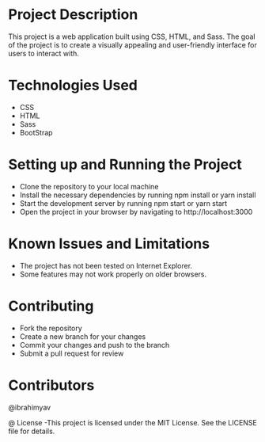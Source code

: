 # Project Description
This project is a web application built using CSS, HTML, and Sass. The goal of the project is to create a visually appealing and user-friendly interface for users to interact with.

# Technologies Used
- CSS
- HTML
- Sass
- BootStrap

# Setting up and Running the Project
- Clone the repository to your local machine
- Install the necessary dependencies by running npm install or yarn install
- Start the development server by running npm start or yarn start
- Open the project in your browser by navigating to http://localhost:3000

# Known Issues and Limitations
- The project has not been tested on Internet Explorer.
- Some features may not work properly on older browsers.

# Contributing
- Fork the repository
- Create a new branch for your changes
- Commit your changes and push to the branch
- Submit a pull request for review

# Contributors
@ibrahimyav

@ License
-This project is licensed under the MIT License. See the LICENSE file for details.
